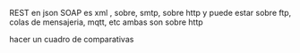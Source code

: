 

REST en json 
SOAP es xml , sobre, smtp,  sobre http y puede estar sobre ftp, colas de mensajeria, mqtt, etc 
ambas son sobre http

hacer un cuadro de comparativas
